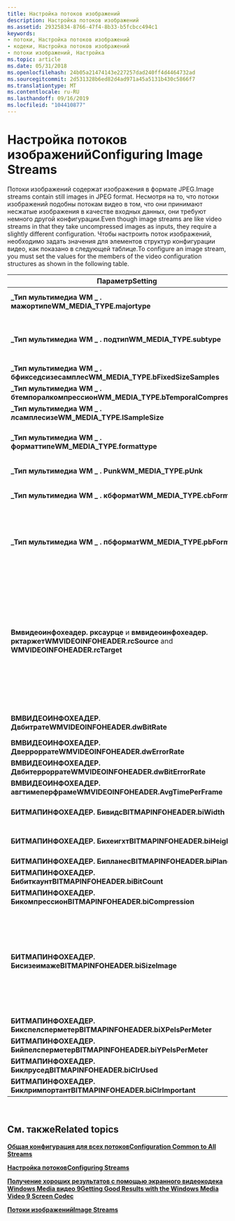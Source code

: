 ```yaml
---
title: Настройка потоков изображений
description: Настройка потоков изображений
ms.assetid: 29325834-8766-47f4-8b33-b5fcbcc494c1
keywords:
- потоки, Настройка потоков изображений
- кодеки, Настройка потоков изображений
- потоки изображений, Настройка
ms.topic: article
ms.date: 05/31/2018
ms.openlocfilehash: 24b05a21474143e227257dad240ff4d4464732ad
ms.sourcegitcommit: 2d531328b6ed82d4ad971a45a5131b430c5866f7
ms.translationtype: MT
ms.contentlocale: ru-RU
ms.lasthandoff: 09/16/2019
ms.locfileid: "104410877"
---
```

# <a name="configuring-image-streams"></a><span data-ttu-id="bbe04-106">Настройка потоков изображений</span><span class="sxs-lookup"><span data-stu-id="bbe04-106">Configuring Image Streams</span></span>

<span data-ttu-id="bbe04-107">Потоки изображений содержат изображения в формате JPEG.</span><span class="sxs-lookup"><span data-stu-id="bbe04-107">Image streams contain still images in JPEG format.</span></span> <span data-ttu-id="bbe04-108">Несмотря на то, что потоки изображений подобны потокам видео в том, что они принимают несжатые изображения в качестве входных данных, они требуют немного другой конфигурации.</span><span class="sxs-lookup"><span data-stu-id="bbe04-108">Even though image streams are like video streams in that they take uncompressed images as inputs, they require a slightly different configuration.</span></span> <span data-ttu-id="bbe04-109">Чтобы настроить поток изображений, необходимо задать значения для элементов структур конфигурации видео, как показано в следующей таблице.</span><span class="sxs-lookup"><span data-stu-id="bbe04-109">To configure an image stream, you must set the values for the members of the video configuration structures as shown in the following table.</span></span>



| <span data-ttu-id="bbe04-110">Параметр</span><span class="sxs-lookup"><span data-stu-id="bbe04-110">Setting</span></span>                                                           | <span data-ttu-id="bbe04-111">Описание</span><span class="sxs-lookup"><span data-stu-id="bbe04-111">Description</span></span>                                                                                                                                                                      |
|-------------------------------------------------------------------|----------------------------------------------------------------------------------------------------------------------------------------------------------------------------------|
| <span data-ttu-id="bbe04-112">**\_Тип мультимедиа WM \_ . мажортипе**</span><span class="sxs-lookup"><span data-stu-id="bbe04-112">**WM\_MEDIA\_TYPE.majortype**</span></span>                                     | <span data-ttu-id="bbe04-113">Задайте значение ВММЕДИАТИПЕ \_ Image.</span><span class="sxs-lookup"><span data-stu-id="bbe04-113">Set to WMMEDIATYPE\_Image.</span></span>                                                                                                                                                       |
| <span data-ttu-id="bbe04-114">**\_Тип мультимедиа WM \_ . подтип**</span><span class="sxs-lookup"><span data-stu-id="bbe04-114">**WM\_MEDIA\_TYPE.subtype**</span></span>                                       | <span data-ttu-id="bbe04-115">Задайте для параметра значение ВММЕДИАСУБТИПЕ \_ Rgb24.</span><span class="sxs-lookup"><span data-stu-id="bbe04-115">Set to WMMEDIASUBTYPE\_RGB24.</span></span>                                                                                                                                                    |
| <span data-ttu-id="bbe04-116">**\_Тип мультимедиа WM \_ . бфикседсизесамплес**</span><span class="sxs-lookup"><span data-stu-id="bbe04-116">**WM\_MEDIA\_TYPE.bFixedSizeSamples**</span></span>                             | <span data-ttu-id="bbe04-117">Задайте значение **false**.</span><span class="sxs-lookup"><span data-stu-id="bbe04-117">Set to **FALSE**.</span></span>                                                                                                                                                                |
| <span data-ttu-id="bbe04-118">**\_Тип мультимедиа WM \_ . бтемпоралкомпрессион**</span><span class="sxs-lookup"><span data-stu-id="bbe04-118">**WM\_MEDIA\_TYPE.bTemporalCompression**</span></span>                          | <span data-ttu-id="bbe04-119">Задайте значение **false**.</span><span class="sxs-lookup"><span data-stu-id="bbe04-119">Set to **FALSE**.</span></span>                                                                                                                                                                |
| <span data-ttu-id="bbe04-120">**\_Тип мультимедиа WM \_ . лсамплесизе**</span><span class="sxs-lookup"><span data-stu-id="bbe04-120">**WM\_MEDIA\_TYPE.lSampleSize**</span></span>                                   | <span data-ttu-id="bbe04-121">Задайте значение 0.</span><span class="sxs-lookup"><span data-stu-id="bbe04-121">Set to 0.</span></span>                                                                                                                                                                        |
| <span data-ttu-id="bbe04-122">**\_Тип мультимедиа WM \_ . форматтипе**</span><span class="sxs-lookup"><span data-stu-id="bbe04-122">**WM\_MEDIA\_TYPE.formattype**</span></span>                                    | <span data-ttu-id="bbe04-123">Задайте для параметра значение ВМФОРМАТ \_ видеоинфо.</span><span class="sxs-lookup"><span data-stu-id="bbe04-123">Set to WMFORMAT\_VideoInfo.</span></span>                                                                                                                                                      |
| <span data-ttu-id="bbe04-124">**\_Тип мультимедиа WM \_ . Punk**</span><span class="sxs-lookup"><span data-stu-id="bbe04-124">**WM\_MEDIA\_TYPE.pUnk**</span></span>                                          | <span data-ttu-id="bbe04-125">Задайте **значение NULL**.</span><span class="sxs-lookup"><span data-stu-id="bbe04-125">Set to **NULL**.</span></span>                                                                                                                                                                 |
| <span data-ttu-id="bbe04-126">**\_Тип мультимедиа WM \_ . кбформат**</span><span class="sxs-lookup"><span data-stu-id="bbe04-126">**WM\_MEDIA\_TYPE.cbFormat**</span></span>                                      | <span data-ttu-id="bbe04-127">Задайте значение `sizeof(WMVIDEOINFOHEADER)`.</span><span class="sxs-lookup"><span data-stu-id="bbe04-127">Set to `sizeof(WMVIDEOINFOHEADER)`.</span></span>                                                                                                                                              |
| <span data-ttu-id="bbe04-128">**\_Тип мультимедиа WM \_ . пбформат**</span><span class="sxs-lookup"><span data-stu-id="bbe04-128">**WM\_MEDIA\_TYPE.pbFormat**</span></span>                                      | <span data-ttu-id="bbe04-129">Укажите адрес правильно настроенной структуры **вмвидеоинфохеадер** .</span><span class="sxs-lookup"><span data-stu-id="bbe04-129">Set to the address of a properly configured **WMVIDEOINFOHEADER** structure.</span></span>                                                                                                     |
| <span data-ttu-id="bbe04-130">**Вмвидеоинфохеадер. рксаурце** и **вмвидеоинфохеадер. рктаржет**</span><span class="sxs-lookup"><span data-stu-id="bbe04-130">**WMVIDEOINFOHEADER.rcSource** and **WMVIDEOINFOHEADER.rcTarget**</span></span> | <span data-ttu-id="bbe04-131">Установите оба прямоугольника таким образом, чтобы верхние левые углы были координатами (0, 0), а нижние правый углы — координатами (x, y), где x — это ширина изображения, а y — высота изображения.</span><span class="sxs-lookup"><span data-stu-id="bbe04-131">Set both rectangles so that the top left corners are coordinates (0, 0) and the bottom right corners are coordinates(x, y) where x is the image width and y is the image height.</span></span> |
| <span data-ttu-id="bbe04-132">**ВМВИДЕОИНФОХЕАДЕР. Двбитрате**</span><span class="sxs-lookup"><span data-stu-id="bbe04-132">**WMVIDEOINFOHEADER.dwBitRate**</span></span>                                   | <span data-ttu-id="bbe04-133">Задайте значение скорости потока.</span><span class="sxs-lookup"><span data-stu-id="bbe04-133">Set to the bit rate of the stream.</span></span>                                                                                                                                               |
| <span data-ttu-id="bbe04-134">**ВМВИДЕОИНФОХЕАДЕР. Дверроррате**</span><span class="sxs-lookup"><span data-stu-id="bbe04-134">**WMVIDEOINFOHEADER.dwErrorRate**</span></span>                                 | <span data-ttu-id="bbe04-135">Задайте значение 0.</span><span class="sxs-lookup"><span data-stu-id="bbe04-135">Set to 0.</span></span>                                                                                                                                                                        |
| <span data-ttu-id="bbe04-136">**ВМВИДЕОИНФОХЕАДЕР. Двбитерроррате**</span><span class="sxs-lookup"><span data-stu-id="bbe04-136">**WMVIDEOINFOHEADER.dwBitErrorRate**</span></span>                              | <span data-ttu-id="bbe04-137">Задайте значение 0.</span><span class="sxs-lookup"><span data-stu-id="bbe04-137">Set to 0.</span></span>                                                                                                                                                                        |
| <span data-ttu-id="bbe04-138">**ВМВИДЕОИНФОХЕАДЕР. авгтимеперфраме**</span><span class="sxs-lookup"><span data-stu-id="bbe04-138">**WMVIDEOINFOHEADER.AvgTimePerFrame**</span></span>                             | <span data-ttu-id="bbe04-139">Задайте значение 0.</span><span class="sxs-lookup"><span data-stu-id="bbe04-139">Set to 0.</span></span>                                                                                                                                                                        |
| <span data-ttu-id="bbe04-140">**БИТМАПИНФОХЕАДЕР. Бивидс**</span><span class="sxs-lookup"><span data-stu-id="bbe04-140">**BITMAPINFOHEADER.biWidth**</span></span>                                      | <span data-ttu-id="bbe04-141">Задайте ширину изображения.</span><span class="sxs-lookup"><span data-stu-id="bbe04-141">Set to the width of the image.</span></span>                                                                                                                                                   |
| <span data-ttu-id="bbe04-142">**БИТМАПИНФОХЕАДЕР. Бихеигхт**</span><span class="sxs-lookup"><span data-stu-id="bbe04-142">**BITMAPINFOHEADER.biHeight**</span></span>                                     | <span data-ttu-id="bbe04-143">Задайте высоту изображения.</span><span class="sxs-lookup"><span data-stu-id="bbe04-143">Set to the height of the image.</span></span>                                                                                                                                                  |
| <span data-ttu-id="bbe04-144">**БИТМАПИНФОХЕАДЕР. Бипланес**</span><span class="sxs-lookup"><span data-stu-id="bbe04-144">**BITMAPINFOHEADER.biPlanes**</span></span>                                     | <span data-ttu-id="bbe04-145">Задан равным 1.</span><span class="sxs-lookup"><span data-stu-id="bbe04-145">Set to 1.</span></span>                                                                                                                                                                        |
| <span data-ttu-id="bbe04-146">**БИТМАПИНФОХЕАДЕР. Бибиткаунт**</span><span class="sxs-lookup"><span data-stu-id="bbe04-146">**BITMAPINFOHEADER.biBitCount**</span></span>                                   | <span data-ttu-id="bbe04-147">Установите значение 24.</span><span class="sxs-lookup"><span data-stu-id="bbe04-147">Set to 24.</span></span>                                                                                                                                                                       |
| <span data-ttu-id="bbe04-148">**БИТМАПИНФОХЕАДЕР. Бикомпрессион**</span><span class="sxs-lookup"><span data-stu-id="bbe04-148">**BITMAPINFOHEADER.biCompression**</span></span>                                | <span data-ttu-id="bbe04-149">Задайте значение BI \_ RGB.</span><span class="sxs-lookup"><span data-stu-id="bbe04-149">Set to BI\_RGB.</span></span>                                                                                                                                                                  |
| <span data-ttu-id="bbe04-150">**БИТМАПИНФОХЕАДЕР. Бисизеимаже**</span><span class="sxs-lookup"><span data-stu-id="bbe04-150">**BITMAPINFOHEADER.biSizeImage**</span></span>                                  | <span data-ttu-id="bbe04-151">Задайте значение ((x \* y \* )/8), где x — ширина изображения, y — высота изображения, а c — глубина цвета изображения (в данном случае всегда 24).</span><span class="sxs-lookup"><span data-stu-id="bbe04-151">Set to ((x \* y \* c) / 8), where x is the width of the image, y is the height of the image, and c is the color depth of the image (in this case always 24).</span></span>                     |
| <span data-ttu-id="bbe04-152">**БИТМАПИНФОХЕАДЕР. Бикспелсперметер**</span><span class="sxs-lookup"><span data-stu-id="bbe04-152">**BITMAPINFOHEADER.biXPelsPerMeter**</span></span>                              | <span data-ttu-id="bbe04-153">Задайте значение 0.</span><span class="sxs-lookup"><span data-stu-id="bbe04-153">Set to 0.</span></span>                                                                                                                                                                        |
| <span data-ttu-id="bbe04-154">**БИТМАПИНФОХЕАДЕР. Бийпелсперметер**</span><span class="sxs-lookup"><span data-stu-id="bbe04-154">**BITMAPINFOHEADER.biYPelsPerMeter**</span></span>                              | <span data-ttu-id="bbe04-155">Задайте значение 0.</span><span class="sxs-lookup"><span data-stu-id="bbe04-155">Set to 0.</span></span>                                                                                                                                                                        |
| <span data-ttu-id="bbe04-156">**БИТМАПИНФОХЕАДЕР. Биклрусед**</span><span class="sxs-lookup"><span data-stu-id="bbe04-156">**BITMAPINFOHEADER.biClrUsed**</span></span>                                    | <span data-ttu-id="bbe04-157">Задайте значение 0.</span><span class="sxs-lookup"><span data-stu-id="bbe04-157">Set to 0.</span></span>                                                                                                                                                                        |
| <span data-ttu-id="bbe04-158">**БИТМАПИНФОХЕАДЕР. Биклримпортант**</span><span class="sxs-lookup"><span data-stu-id="bbe04-158">**BITMAPINFOHEADER.biClrImportant**</span></span>                               | <span data-ttu-id="bbe04-159">Задайте значение 0.</span><span class="sxs-lookup"><span data-stu-id="bbe04-159">Set to 0.</span></span>                                                                                                                                                                        |



 

## <a name="related-topics"></a><span data-ttu-id="bbe04-160">См. также</span><span class="sxs-lookup"><span data-stu-id="bbe04-160">Related topics</span></span>

<dl> <dt>

[<span data-ttu-id="bbe04-161">**Общая конфигурация для всех потоков**</span><span class="sxs-lookup"><span data-stu-id="bbe04-161">**Configuration Common to All Streams**</span></span>](configuration-common-to-all-streams.md)
</dt> <dt>

[<span data-ttu-id="bbe04-162">**Настройка потоков**</span><span class="sxs-lookup"><span data-stu-id="bbe04-162">**Configuring Streams**</span></span>](configuring-streams.md)
</dt> <dt>

[<span data-ttu-id="bbe04-163">**Получение хороших результатов с помощью экранного видеокодека Windows Media видео 9**</span><span class="sxs-lookup"><span data-stu-id="bbe04-163">**Getting Good Results with the Windows Media Video 9 Screen Codec**</span></span>](getting-good-results-with-the-windows-media-video-9-screen-codec.md)
</dt> <dt>

[<span data-ttu-id="bbe04-164">**Потоки изображений**</span><span class="sxs-lookup"><span data-stu-id="bbe04-164">**Image Streams**</span></span>](image-streams.md)
</dt> </dl>

 

 




